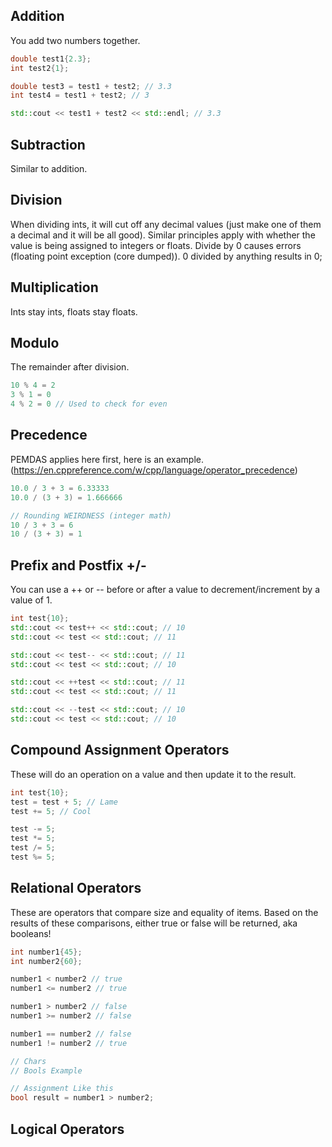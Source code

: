 ## Addition
You add two numbers together.
```C++
double test1{2.3};
int test2{1};

double test3 = test1 + test2; // 3.3
int test4 = test1 + test2; // 3

std::cout << test1 + test2 << std::endl; // 3.3
```

## Subtraction
Similar to addition.

## Division
When dividing ints, it will cut off any decimal values (just make one of them a decimal and it will be all good). Similar principles apply with whether the value is being assigned to integers or floats. Divide by 0 causes errors (floating point exception (core dumped)). 0 divided by anything results in 0;

## Multiplication
Ints stay ints, floats stay floats.

## Modulo
The remainder after division.
```C++
10 % 4 = 2
3 % 1 = 0
4 % 2 = 0 // Used to check for even
```

## Precedence
PEMDAS applies here first, here is an example. (https://en.cppreference.com/w/cpp/language/operator_precedence)
```C++
10.0 / 3 + 3 = 6.33333
10.0 / (3 + 3) = 1.666666

// Rounding WEIRDNESS (integer math)
10 / 3 + 3 = 6
10 / (3 + 3) = 1
```

## Prefix and Postfix +/-
You can use a ++ or -- before or after a value to decrement/increment by a value of 1.
```C++
int test{10};
std::cout << test++ << std::cout; // 10
std::cout << test << std::cout; // 11

std::cout << test-- << std::cout; // 11
std::cout << test << std::cout; // 10

std::cout << ++test << std::cout; // 11
std::cout << test << std::cout; // 11

std::cout << --test << std::cout; // 10
std::cout << test << std::cout; // 10
```

## Compound Assignment Operators
These will do an operation on a value and then update it to the result.
```C++
int test{10};
test = test + 5; // Lame
test += 5; // Cool

test -= 5;
test *= 5;
test /= 5;
test %= 5;
```

## Relational Operators
These are operators that compare size and equality of items. Based on the results of these comparisons, either true or false will be returned, aka booleans!
```C++
int number1{45};
int number2{60};

number1 < number2 // true
number1 <= number2 // true

number1 > number2 // false
number1 >= number2 // false

number1 == number2 // false
number1 != number2 // true

// Chars
// Bools Example

// Assignment Like this
bool result = number1 > number2;

```

## Logical Operators